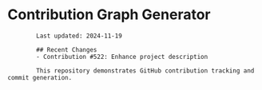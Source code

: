 # Contribution Graph Generator
            
            Last updated: 2024-11-19
            
            ## Recent Changes
            - Contribution #522: Enhance project description
            
            This repository demonstrates GitHub contribution tracking and commit generation.
        